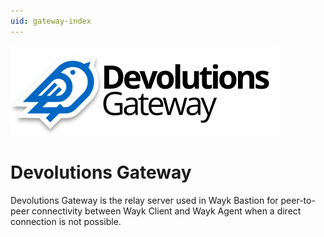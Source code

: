 ```yaml
---
uid: gateway-index
---
```


![Image](../logos/gateway-color-shadow.svg)

# Devolutions Gateway

Devolutions Gateway is the relay server used in Wayk Bastion for peer-to-peer connectivity between Wayk Client and Wayk Agent when a direct connection is not possible.
